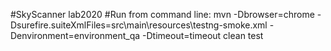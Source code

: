 #SkyScanner lab2020
#Run from command line:
mvn -Dbrowser=chrome -Dsurefire.suiteXmlFiles=src\main\resources\testng-smoke.xml -Denvironment=environment_qa -Dtimeout=timeout clean test
